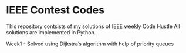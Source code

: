 # IEEE Contest Codes

This repository contsists of my solutions of IEEE weekly Code Hustle
All solutions are implemented in Python.

Week1 - Solved using Dijkstra’s algorithm with help of priority queues
